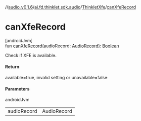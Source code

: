 //[audio_v0.1.6](../../../index.md)/[ai.fd.thinklet.sdk.audio](../index.md)/[ThinkletXfe](index.md)/[canXfeRecord](can-xfe-record.md)

# canXfeRecord

[androidJvm]\
fun [canXfeRecord](can-xfe-record.md)(audioRecord: [AudioRecord](https://developer.android.com/reference/kotlin/android/media/AudioRecord.html)): [Boolean](https://kotlinlang.org/api/latest/jvm/stdlib/kotlin/-boolean/index.html)

Check if XFE is available.

#### Return

available=true, invalid setting or unavailable=false

#### Parameters

androidJvm

| | |
|---|---|
| audioRecord | AudioRecord |
